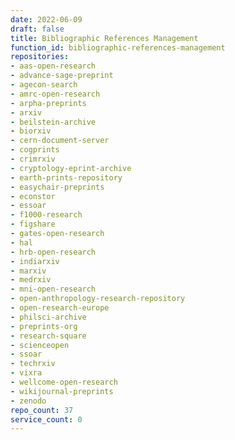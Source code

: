 ```yaml
---
date: 2022-06-09
draft: false
title: Bibliographic References Management
function_id: bibliographic-references-management
repositories:
- aas-open-research
- advance-sage-preprint
- agecon-search
- amrc-open-research
- arpha-preprints
- arxiv
- beilstein-archive
- biorxiv
- cern-document-server
- cogprints
- crimrxiv
- cryptology-eprint-archive
- earth-prints-repository
- easychair-preprints
- econstor
- essoar
- f1000-research
- figshare
- gates-open-research
- hal
- hrb-open-research
- indiarxiv
- marxiv
- medrxiv
- mni-open-research
- open-anthropology-research-repository
- open-research-europe
- philsci-archive
- preprints-org
- research-square
- scienceopen
- ssoar
- techrxiv
- vixra
- wellcome-open-research
- wikijournal-preprints
- zenodo
repo_count: 37
service_count: 0
---
```



